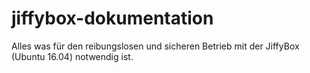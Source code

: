 # jiffybox-dokumentation
Alles was für den reibungslosen und sicheren Betrieb mit der JiffyBox (Ubuntu 16.04) notwendig ist.
